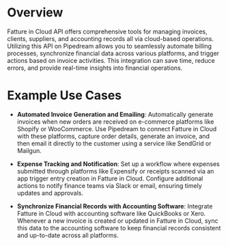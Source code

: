 # Overview

Fatture in Cloud API offers comprehensive tools for managing invoices, clients, suppliers, and accounting records all via cloud-based operations. Utilizing this API on Pipedream allows you to seamlessly automate billing processes, synchronize financial data across various platforms, and trigger actions based on invoice activities. This integration can save time, reduce errors, and provide real-time insights into financial operations.

# Example Use Cases

- **Automated Invoice Generation and Emailing**: Automatically generate invoices when new orders are received on e-commerce platforms like Shopify or WooCommerce. Use Pipedream to connect Fatture in Cloud with these platforms, capture order details, generate an invoice, and then email it directly to the customer using a service like SendGrid or Mailgun.

- **Expense Tracking and Notification**: Set up a workflow where expenses submitted through platforms like Expensify or receipts scanned via an app trigger entry creation in Fatture in Cloud. Configure additional actions to notify finance teams via Slack or email, ensuring timely updates and approvals.

- **Synchronize Financial Records with Accounting Software**: Integrate Fatture in Cloud with accounting software like QuickBooks or Xero. Whenever a new invoice is created or updated in Fatture in Cloud, sync this data to the accounting software to keep financial records consistent and up-to-date across all platforms.
